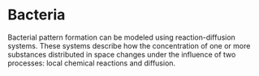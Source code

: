 # Bacteria
Bacterial pattern formation can be modeled using reaction-diffusion systems. These systems describe how the concentration of one or more substances  distributed in space changes under the influence of two processes: local chemical reactions and diffusion.
